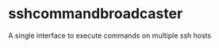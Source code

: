 sshcommandbroadcaster
=====================

A single interface to execute commands on multiple ssh hosts
